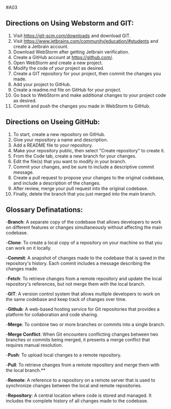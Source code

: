 #A03

## Directions on Using Webstorm and GIT:
1. Visit https://git-scm.com/downloads and download GIT.
2. Visit https://www.jetbrains.com/community/education/#students and create a Jetbrain account.
4. Download WebStorm after getting Jetbrain verification.
4. Create a GitHub account at https://github.com/.
5. Open WebStorm and create a new project.
6. Modify the code of your project as desired.
7. Create a GIT repository for your project, then commit the changes you made.
8. Add your project to GitHub.
9. Create a readme.md file on GitHub for your project.
10. Go back to WebStorm and make additional changes to your project code as desired.
11. Commit and push the changes you made in WebStorm to GitHub.

## Directions on Useing GitHub:
1. To start, create a new repository on GitHub.
2. Give your repository a name and description.
3. Add a README file to your repository.
4. Make your repository public, then select "Create repository" to create it.
5. From the Code tab, create a new branch for your changes.
6. Edit the file(s) that you want to modify in your branch.
7. Commit your changes, and be sure to include a descriptive commit message.
8. Create a pull request to propose your changes to the original codebase, and include a description of the changes.
9.  After review, merge your pull request into the original codebase.
10. Finally, delete the branch that you just merged into the main branch.


## Glossary Definatations:

-**Branch**: A separate copy of the codebase that allows developers to work on different features or changes simultaneously without affecting the main codebase.

-**Clone**: To create a local copy of a repository on your machine so that you can work on it locally.

-**Commit**: A snapshot of changes made to the codebase that is saved in the repository's history. Each commit includes a message describing the changes made.

-**Fetch**: To retrieve changes from a remote repository and update the local repository's references, but not merge them with the local branch.

-**GIT**: A version control system that allows multiple developers to work on the same codebase and keep track of changes over time.

-**Github**: A web-based hosting service for Git repositories that provides a platform for collaboration and code sharing.

-**Merge**: To combine two or more branches or commits into a single branch.

-**Merge Conflict**: When Git encounters conflicting changes between two branches or commits being merged, it presents a merge conflict that requires manual resolution.

-**Push**: To upload local changes to a remote repository.

-**Pull**: To retrieve changes from a remote repository and merge them with the local branch.**

-**Remote**: A reference to a repository on a remote server that is used to synchronize changes between the local and remote repositories.

-**Repository**: A central location where code is stored and managed. It includes the complete history of all changes made to the codebase.
